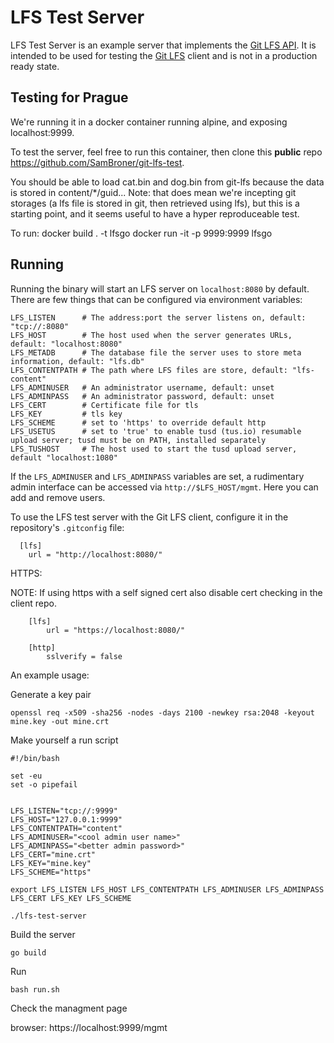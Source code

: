 LFS Test Server
======

[rel]: https://github.com/github/lfs-test-server/releases
[lfs]: https://github.com/github/git-lfs
[api]: https://github.com/github/git-lfs/tree/master/docs/api#readme

LFS Test Server is an example server that implements the [Git LFS API][api]. It
is intended to be used for testing the [Git LFS][lfs] client and is not in a
production ready state.

## Testing for Prague

We're running it in a docker container running alpine, and exposing localhost:9999.

To test the server, feel free to run this container, then clone this **public** repo https://github.com/SamBroner/git-lfs-test.

You should be able to load cat.bin and dog.bin from git-lfs because the data is stored in content/*/guid...
Note: that does mean we're incepting git storages (a lfs file is stored in git, then retrieved using lfs), but this is a starting point, and it seems useful to have a hyper reproduceable test.

To run:
docker build . -t lfsgo 
docker run -it -p 9999:9999 lfsgo

## Running

Running the binary will start an LFS server on `localhost:8080` by default.
There are few things that can be configured via environment variables:

	LFS_LISTEN      # The address:port the server listens on, default: "tcp://:8080"
	LFS_HOST        # The host used when the server generates URLs, default: "localhost:8080"
	LFS_METADB      # The database file the server uses to store meta information, default: "lfs.db"
	LFS_CONTENTPATH # The path where LFS files are store, default: "lfs-content"
	LFS_ADMINUSER   # An administrator username, default: unset
	LFS_ADMINPASS   # An administrator password, default: unset
	LFS_CERT        # Certificate file for tls
	LFS_KEY         # tls key
	LFS_SCHEME      # set to 'https' to override default http
    LFS_USETUS      # set to 'true' to enable tusd (tus.io) resumable upload server; tusd must be on PATH, installed separately
    LFS_TUSHOST     # The host used to start the tusd upload server, default "localhost:1080"

If the `LFS_ADMINUSER` and `LFS_ADMINPASS` variables are set, a
rudimentary admin interface can be accessed via
`http://$LFS_HOST/mgmt`. Here you can add and remove users.

To use the LFS test server with the Git LFS client, configure it in the repository's `.gitconfig` file:


```
  [lfs]
    url = "http://localhost:8080/"

```

HTTPS:

NOTE: If using https with a self signed cert also disable cert checking in the client repo.

```
	[lfs]
		url = "https://localhost:8080/"

	[http]
		sslverify = false

```


An example usage:


Generate a key pair
```
openssl req -x509 -sha256 -nodes -days 2100 -newkey rsa:2048 -keyout mine.key -out mine.crt
```

Make yourself a run script

```
#!/bin/bash

set -eu
set -o pipefail


LFS_LISTEN="tcp://:9999"
LFS_HOST="127.0.0.1:9999"
LFS_CONTENTPATH="content"
LFS_ADMINUSER="<cool admin user name>"
LFS_ADMINPASS="<better admin password>"
LFS_CERT="mine.crt"
LFS_KEY="mine.key"
LFS_SCHEME="https"

export LFS_LISTEN LFS_HOST LFS_CONTENTPATH LFS_ADMINUSER LFS_ADMINPASS LFS_CERT LFS_KEY LFS_SCHEME

./lfs-test-server

```

Build the server

```
go build

```

Run

```
bash run.sh

```

Check the managment page

browser: https://localhost:9999/mgmt


